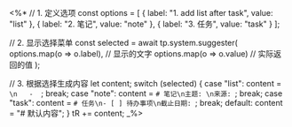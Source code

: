 <%*
// 1. 定义选项
const options = [
    { label: "1. add list after task", value: "list" },
    { label: "2. 笔记", value: "note" },
    { label: "3. 任务", value: "task" }
];

// 2. 显示选择菜单
const selected = await tp.system.suggester(
    options.map(o => o.label), // 显示的文字
    options.map(o => o.value)  // 实际返回的值
);

// 3. 根据选择生成内容
let content;
switch (selected) {
    case "list":
        content = `\n	-  `;
        break;
    case "note":
        content = `# 笔记\n主题: \n来源: `;
        break;
    case "task":
        content = `# 任务\n- [ ] 待办事项\n截止日期: `;
        break;
    default:
        content = "# 默认内容";
}
tR += content;
_%>